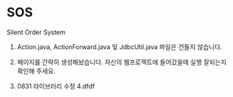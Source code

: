 # SOS
Silent Order System

1. Action.java, ActionForward.java 및 JdbcUtil.java   파일은 건들지 않습니다.

2. 페이지를 간략히 생성해놨습니다. 자신의 웹프로젝트에 들어갔을때 실행 잘되는지 확인해 주세요.
3.  0831 라이브러리 수정
4.dfdf
